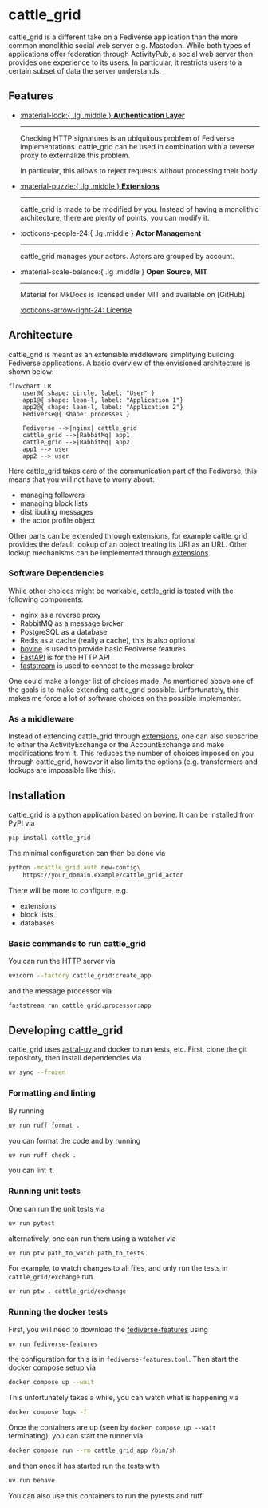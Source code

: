 # cattle_grid

cattle_grid is a different take on a Fediverse application
than the more common monolithic social web server e.g. Mastodon.
While both types of applications offer federation through
ActivityPub, a social web server then provides one experience
to its users. In particular, it restricts users to a certain
subset of data the server understands.

## Features

<div class="grid cards" markdown>

- [:material-lock:{ .lg .middle } __Authentication Layer__](./authentication/index.md)

    ---

    Checking HTTP signatures is an ubiquitous problem
    of Fediverse implementations. cattle_grid can
    be used in combination with a reverse proxy
    to externalize this problem.

    In particular, this allows to reject requests
    without processing their body.

- [:material-puzzle:{ .lg .middle } __Extensions__](./extensions/index.md)

    ---

    cattle_grid is made to be modified by you. Instead
    of having a monolithic architecture, there are
    plenty of points, you can modify it.

- :octicons-people-24:{ .lg .middle } __Actor Management__

    ----

    cattle_grid manages your actors. Actors are grouped by account.

- :material-scale-balance:{ .lg .middle } __Open Source, MIT__

    ---

    Material for MkDocs is licensed under MIT and available on [GitHub]

    [:octicons-arrow-right-24: License](#)

</div>

## Architecture

cattle_grid is meant as an extensible middleware
simplifying building Fediverse applications. A basic
overview of the envisioned architecture is shown below:

```mermaid
flowchart LR
    user@{ shape: circle, label: "User" }
    app1@{ shape: lean-l, label: "Application 1"}
    app2@{ shape: lean-l, label: "Application 2"}
    Fediverse@{ shape: processes }

    Fediverse -->|nginx| cattle_grid
    cattle_grid -->|RabbitMq| app1
    cattle_grid -->|RabbitMq| app2
    app1 --> user
    app2 --> user
```

Here cattle_grid takes care of the communication part
of the Fediverse, this means that you will not have
to worry about:

- managing followers
- managing block lists
- distributing messages
- the actor profile object

Other parts can be extended through extensions, for example
cattle_grid provides the default lookup of an object
treating its URI as an URL. Other lookup mechanisms can
be implemented through [extensions](./extensions/index.md).

### Software Dependencies

While other choices might be workable, cattle_grid is tested with the following components:

- nginx as a reverse proxy
- RabbitMQ as a message broker
- PostgreSQL as a database
- Redis as a cache (really a cache), this is also optional
- [bovine](https://bovine.readthedocs.io/en/latest/) is used to provide basic Fediverse features
- [FastAPI](https://fastapi.tiangolo.com/) is for the HTTP API
- [faststream](https://faststream.airt.ai/latest/) is used to connect to the message broker

One could make a longer list of choices made. As mentioned above one of the goals is to make extending cattle_grid possible. Unfortunately, this makes me force a lot of software choices on the possible implementer.

### As a middleware

Instead of extending cattle_grid through [extensions](./extensions/index.md), one can also subscribe to either the ActivityExchange or the AccountExchange and make modifications from it. This reduces the number of choices imposed on you through cattle_grid, however it also limits the options (e.g. transformers and lookups are impossible like this).

## Installation

cattle_grid is a python application based on [bovine](https://bovine.readthedocs.io/en/latest/). It can be installed from PyPI via

```bash
pip install cattle_grid
```

The minimal configuration can then be done via

```bash
python -mcattle_grid.auth new-config\
    https://your_domain.example/cattle_grid_actor
```

There will be more to configure, e.g.

- extensions
- block lists
- databases

### Basic commands to run cattle_grid

You can run the HTTP server via

```bash
uvicorn --factory cattle_grid:create_app
```

and the message processor via

```bash
faststream run cattle_grid.processor:app
```

## Developing cattle_grid

cattle_grid uses [astral-uv](https://docs.astral.sh/uv/) and
docker to run tests, etc. First, clone the git repository,
then install dependencies via

```bash
uv sync --frozen
```

### Formatting and linting

By running

```bash
uv run ruff format .
```

you can format the code and by running

```bash
uv run ruff check .
```

you can lint it.

### Running unit tests

One can run the unit tests via

```bash
uv run pytest
```

alternatively, one can run them using a watcher via

```bash
uv run ptw path_to_watch path_to_tests
```

For example, to watch changes to all files, and only
run the tests in `cattle_grid/exchange` run

```bash
uv run ptw . cattle_grid/exchange
```

### Running the docker tests

First, you will need to download the [fediverse-features](https://codeberg.org/helge/fediverse-features) using

```bash
uv run fediverse-features
```

the configuration for this is in `fediverse-features.toml`.
Then start the docker compose setup via

```bash
docker compose up --wait
```

This unfortunately takes a while, you can watch what is happening
via

```bash
docker compose logs -f
```

Once the containers are up (seen by `docker compose up --wait` terminating), you can start the runner via

```bash
docker compose run --rm cattle_grid_app /bin/sh
```

and then once it has started run the tests with

```bash
uv run behave
```

You can also use this containers to run the pytests and ruff.
